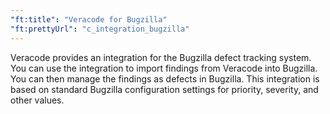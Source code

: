 ```yaml
---
"ft:title": "Veracode for Bugzilla"
"ft:prettyUrl": "c_integration_bugzilla"
---
```

Veracode provides an integration for the Bugzilla defect tracking system. You can use the integration to import findings from Veracode into Bugzilla. You can then manage the findings as defects in Bugzilla. This integration is based on standard Bugzilla configuration settings for priority, severity, and other values.